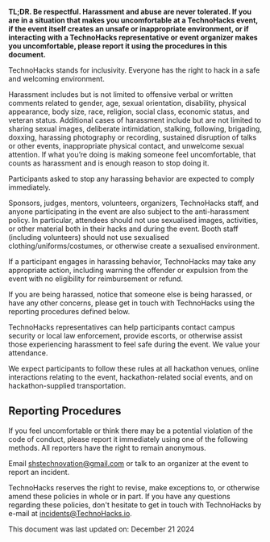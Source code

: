 **TL;DR. Be respectful. Harassment and abuse are never tolerated. If you are in a situation that makes you uncomfortable at a TechnoHacks event, if the event itself creates an unsafe or inappropriate environment, or if interacting with a TechnoHacks representative or event organizer makes you uncomfortable, please report it using the procedures in this document.**

TechnoHacks stands for inclusivity. Everyone has the right to hack in a safe and welcoming environment.

Harassment includes but is not limited to offensive verbal or written comments related to gender, age, sexual orientation, disability, physical appearance, body size, race, religion, social class, economic status, and veteran status. Additional cases of harassment include but are not limited to sharing sexual images, deliberate intimidation, stalking, following, brigading, doxxing, harassing photography or recording, sustained disruption of talks or other events, inappropriate physical contact, and unwelcome sexual attention. If what you’re doing is making someone feel uncomfortable, that counts as harassment and is enough reason to stop doing it.

Participants asked to stop any harassing behavior are expected to comply immediately.

Sponsors, judges, mentors, volunteers, organizers, TechnoHacks staff, and anyone participating in the event are also subject to the anti-harassment policy. In particular, attendees should not use sexualised images, activities, or other material both in their hacks and during the event. Booth staff (including volunteers) should not use sexualised clothing/uniforms/costumes, or otherwise create a sexualised environment.

If a participant engages in harassing behavior, TechnoHacks may take any appropriate action, including warning the offender or expulsion from the event with no eligibility for reimbursement or refund.

If you are being harassed, notice that someone else is being harassed, or have any other concerns, please get in touch with TechnoHacks using the reporting procedures defined below.

TechnoHacks representatives can help participants contact campus security or local law enforcement, provide escorts, or otherwise assist those experiencing harassment to feel safe during the event. We value your attendance.

We expect participants to follow these rules at all hackathon venues, online interactions relating to the event, hackathon-related social events, and on hackathon-supplied transportation.

## Reporting Procedures

If you feel uncomfortable or think there may be a potential violation of the code of conduct, please report it immediately using one of the following methods. All reporters have the right to remain anonymous.

Email shstechnovation@gmail.com or talk to an organizer at the event to report an incident.

TechnoHacks reserves the right to revise, make exceptions to, or otherwise amend these policies in whole or in part. If you have any questions regarding these policies, don't hesitate to get in touch with TechnoHacks by e-mail at incidents@TechnoHacks.io.

This document was last updated on: 
December 21 2024
